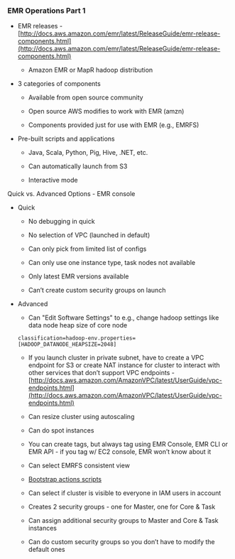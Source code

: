 ### EMR Operations Part 1

* EMR releases - [http://docs.aws.amazon.com/emr/latest/ReleaseGuide/emr-release-components.html](http://docs.aws.amazon.com/emr/latest/ReleaseGuide/emr-release-components.html) 

    * Amazon EMR or MapR hadoop distribution

* 3 categories of components

    * Available from open source community

    * Open source AWS modifies to work with EMR (amzn)

    * Components provided just for use with EMR (e.g., EMRFS)

* Pre-built scripts and applications

    * Java, Scala, Python, Pig, Hive, .NET, etc.

    * Can automatically launch from S3

    * Interactive mode

Quick vs. Advanced Options - EMR console

* Quick

    * No debugging in quick

    * No selection of VPC (launched in default)

    * Can only pick from limited list of configs

    * Can only use one instance type, task nodes not available

    * Only latest EMR versions available

    * Can’t create custom security groups on launch

* Advanced

    * Can "Edit Software Settings" to e.g., change hadoop settings like data node heap size of core node
    
    `classification=hadoop-env.properties=[HADOOP_DATANODE_HEAPSIZE=2048]`

    * If you launch cluster in private subnet, have to create a VPC endpoint for S3 or create NAT instance for cluster to interact with other services that don’t support VPC endpoints - [http://docs.aws.amazon.com/AmazonVPC/latest/UserGuide/vpc-endpoints.html](http://docs.aws.amazon.com/AmazonVPC/latest/UserGuide/vpc-endpoints.html)

    * Can resize cluster using autoscaling

    * Can do spot instances

    * You can create tags, but always tag using EMR Console, EMR CLI or EMR API - if you tag w/ EC2 console, EMR won’t know about it

    * Can select EMRFS consistent view

    * [Bootstrap actions scripts](https://github.com/awslabs/emr-bootstrap-actions)

    * Can select if cluster is visible to everyone in IAM users in account

    * Creates 2 security groups - one for Master, one for Core & Task

    * Can assign additional security groups to Master and Core & Task instances

    * Can do custom security groups so you don’t have to modify the default ones
